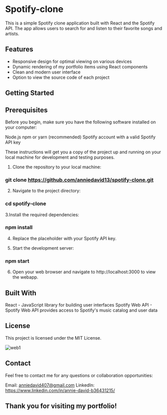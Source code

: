 # Spotify-clone
This is a simple Spotify clone application built with React and the Spotify API. The app allows users to search for and listen to their favorite songs and artists.


## Features
- Responsive design for optimal viewing on various devices
- Dynamic rendering of my portfolio items using React components
- Clean and modern user interface
- Option to view the source code of each project

## Getting Started

## Prerequisites
Before you begin, make sure you have the following software installed on your computer:

Node.js
npm or yarn (recommended)
Spotify account with a valid Spotify API key

These instructions will get you a copy of the project up and running on your local machine for development and testing purposes.

1. Clone the repository to your local machine:

### git clone https://github.com/anniedavid13/spotify-clone.git



2. Navigate to the project directory:

### cd spotify-clone

3.Install the required dependencies:

### npm install

4. Replace the placeholder with your Spotify API key.

5. Start the development server:

### npm start

6. Open your web browser and navigate to http://localhost:3000 to view the webapp.



## Built With
React - JavaScript library for building user interfaces
Spotify Web API - Spotify Web API provides access to Spotify's music catalog and user data

## License
This project is licensed under the MIT License.

![web1](https://user-images.githubusercontent.com/91792578/217996017-377c0f21-03d5-4066-9e6d-e8f8ab7ce0fd.png)

## Contact
Feel free to contact me for any questions or collaboration opportunities:

Email: anniedavid407@gmail.com
LinkedIn: https://www.linkedin.com/in/annie-david-b36431215/


## Thank you for visiting my portfolio!



